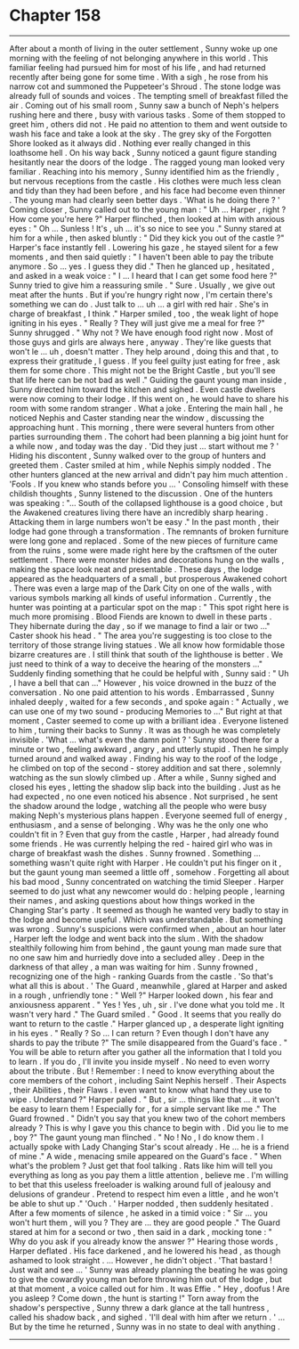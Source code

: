 
# Chapter 158


---

After about a month of living in the outer settlement , Sunny woke up one morning with the feeling of not belonging anywhere in this world . This familiar feeling had pursued him for most of his life , and had returned recently after being gone for some time .
With a sigh , he rose from his narrow cot and summoned the Puppeteer's Shroud . The stone lodge was already full of sounds and voices . The tempting smell of breakfast filled the air .
Coming out of his small room , Sunny saw a bunch of Neph's helpers rushing here and there , busy with various tasks . Some of them stopped to greet him , others did not . He paid no attention to them and went outside to wash his face and take a look at the sky .
The grey sky of the Forgotten Shore looked as it always did . Nothing ever really changed in this loathsome hell .
On his way back , Sunny noticed a gaunt figure standing hesitantly near the doors of the lodge . The ragged young man looked very familiar .
Reaching into his memory , Sunny identified him as the friendly , but nervous receptions from the castle . His clothes were much less clean and tidy than they had been before , and his face had become even thinner .
The young man had clearly seen better days .
'What is he doing there ? '
Coming closer , Sunny called out to the young man :
" Uh … Harper , right ? How come you're here ?"
Harper flinched , then looked at him with anxious eyes :
" Oh … Sunless ! It's , uh … it's so nice to see you ."
Sunny stared at him for a while , then asked bluntly :
" Did they kick you out of the castle ?"
Harper's face instantly fell . Lowering his gaze , he stayed silent for a few moments , and then said quietly :
" I haven't been able to pay the tribute anymore . So … yes . I guess they did ."
Then he glanced up , hesitated , and asked in a weak voice :
" I … I heard that I can get some food here ?"
Sunny tried to give him a reassuring smile .
" Sure . Usually , we give out meat after the hunts . But if you're hungry right now , I'm certain there's something we can do . Just talk to … uh … a girl with red hair . She's in charge of breakfast , I think ."
Harper smiled , too , the weak light of hope igniting in his eyes .
" Really ? They will just give me a meal for free ?"
Sunny shrugged .
" Why not ? We have enough food right now . Most of those guys and girls are always here , anyway . They're like guests that won't le … uh , doesn't matter . They help around , doing this and that , to express their gratitude , I guess . If you feel guilty just eating for free , ask them for some chore . This might not be the Bright Castle , but you'll see that life here can be not bad as well ."
Guiding the gaunt young man inside , Sunny directed him toward the kitchen and sighed .
Even castle dwellers were now coming to their lodge . If this went on , he would have to share his room with some random stranger . What a joke .
Entering the main hall , he noticed Nephis and Caster standing near the window , discussing the approaching hunt . This morning , there were several hunters from other parties surrounding them . The cohort had been planning a big joint hunt for a while now , and today was the day .
'Did they just ... start without me ? '
Hiding his discontent , Sunny walked over to the group of hunters and greeted them . Caster smiled at him , while Nephis simply nodded . The other hunters glanced at the new arrival and didn't pay him much attention .
'Fools . If you knew who stands before you … '
Consoling himself with these childish thoughts , Sunny listened to the discussion . One of the hunters was speaking :
"... South of the collapsed lighthouse is a good choice , but the Awakened creatures living there have an incredibly sharp hearing . Attacking them in large numbers won't be easy ."
In the past month , their lodge had gone through a transformation . The remnants of broken furniture were long gone and replaced . Some of the new pieces of furniture came from the ruins , some were made right here by the craftsmen of the outer settlement . There were monster hides and decorations hung on the walls , making the space look neat and presentable .
These days , the lodge appeared as the headquarters of a small , but prosperous Awakened cohort . There was even a large map of the Dark City on one of the walls , with various symbols marking all kinds of useful information .
Currently , the hunter was pointing at a particular spot on the map :
" This spot right here is much more promising . Blood Fiends are known to dwell in these parts . They hibernate during the day , so if we manage to find a lair or two …"
Caster shook his head .
" The area you're suggesting is too close to the territory of those strange living statues . We all know how formidable those bizarre creatures are . I still think that south of the lighthouse is better . We just need to think of a way to deceive the hearing of the monsters …"
Suddenly finding something that he could be helpful with , Sunny said :
" Uh , I have a bell that can …"
However , his voice drowned in the buzz of the conversation . No one paid attention to his words .
Embarrassed , Sunny inhaled deeply , waited for a few seconds , and spoke again :
" Actually , we can use one of my two sound - producing Memories to …"
But right at that moment , Caster seemed to come up with a brilliant idea . Everyone listened to him , turning their backs to Sunny . It was as though he was completely invisible .
'What … what's even the damn point ? '
Sunny stood there for a minute or two , feeling awkward , angry , and utterly stupid . Then he simply turned around and walked away .
Finding his way to the roof of the lodge , he climbed on top of the second - storey addition and sat there , solemnly watching as the sun slowly climbed up . After a while , Sunny sighed and closed his eyes , letting the shadow slip back into the building .
Just as he had expected , no one even noticed his absence . Not surprised , he sent the shadow around the lodge , watching all the people who were busy making Neph's mysterious plans happen .
Everyone seemed full of energy , enthusiasm , and a sense of belonging .
Why was he the only one who couldn't fit in ?
Even that guy from the castle , Harper , had already found some friends . He was currently helping the red - haired girl who was in charge of breakfast wash the dishes .
Sunny frowned .
Something … something wasn't quite right with Harper . He couldn't put his finger on it , but the gaunt young man seemed a little off , somehow .
Forgetting all about his bad mood , Sunny concentrated on watching the timid Sleeper . Harper seemed to do just what any newcomer would do : helping people , learning their names , and asking questions about how things worked in the Changing Star's party . It seemed as though he wanted very badly to stay in the lodge and become useful . Which was understandable .
But something was wrong .
Sunny's suspicions were confirmed when , about an hour later , Harper left the lodge and went back into the slum . With the shadow stealthily following him from behind , the gaunt young man made sure that no one saw him and hurriedly dove into a secluded alley . Deep in the darkness of that alley , a man was waiting for him .
Sunny frowned , recognizing one of the high - ranking Guards from the castle .
'So that's what all this is about . '
The Guard , meanwhile , glared at Harper and asked in a rough , unfriendly tone :
" Well ?"
Harper looked down , his fear and anxiousness apparent .
" Yes ! Yes , uh , sir . I've done what you told me . It wasn't very hard ."
The Guard smiled .
" Good . It seems that you really do want to return to the castle ."
Harper glanced up , a desperate light igniting in his eyes .
" Really ? So … I can return ? Even though I don't have any shards to pay the tribute ?"
The smile disappeared from the Guard's face .
" You will be able to return after you gather all the information that I told you to learn . If you do , I'll invite you inside myself . No need to even worry about the tribute . But ! Remember : I need to know everything about the core members of the cohort , including Saint Nephis herself . Their Aspects , their Abilities , their Flaws . I even want to know what hand they use to wipe . Understand ?"
Harper paled .
" But , sir … things like that … it won't be easy to learn them ! Especially for , for a simple servant like me ."
The Guard frowned .
" Didn't you say that you knew two of the cohort members already ? This is why I gave you this chance to begin with . Did you lie to me , boy ?"
The gaunt young man flinched .
" No ! No , I do know them . I actually spoke with Lady Changing Star's scout already . He … he is a friend of mine ."
A wide , menacing smile appeared on the Guard's face .
" When what's the problem ? Just get that fool talking . Rats like him will tell you everything as long as you pay them a little attention , believe me . I'm willing to bet that this useless freeloader is walking around full of jealousy and delusions of grandeur . Pretend to respect him even a little , and he won't be able to shut up ."
'Ouch . '
Harper nodded , then suddenly hesitated . After a few moments of silence , he asked in a timid voice :
" Sir … you won't hurt them , will you ? They are … they are good people ."
The Guard stared at him for a second or two , then said in a dark , mocking tone :
" Why do you ask if you already know the answer ?"
Hearing those words , Harper deflated . His face darkened , and he lowered his head , as though ashamed to look straight .
... However , he didn't object .
'That bastard ! Just wait and see … '
Sunny was already planning the beating he was going to give the cowardly young man before throwing him out of the lodge , but at that moment , a voice called out for him .
It was Effie .
" Hey , doofus ! Are you asleep ? Come down , the hunt is starting !"
Torn away from the shadow's perspective , Sunny threw a dark glance at the tall huntress , called his shadow back , and sighed .
'I'll deal with him after we return . '
… But by the time he returned , Sunny was in no state to deal with anything .

---

